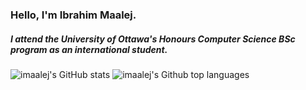 ### Hello, I'm Ibrahim Maalej.

##### I attend the University of Ottawa's Honours Computer Science BSc program as an international student.

![imaalej's GitHub stats](https://github-readme-stats.vercel.app/api?username=imaalej&show_icons=true&theme=great-gatsby&count_private=true)
![imaalej's Github top languages](https://github-readme-stats.vercel.app/api/top-langs/?username=imaalej&theme=great-gatsby&count_private=true)

<!--
**imaalej/imaalej** is a ✨ _special_ ✨ repository because its `README.md` (this file) appears on your GitHub profile.
